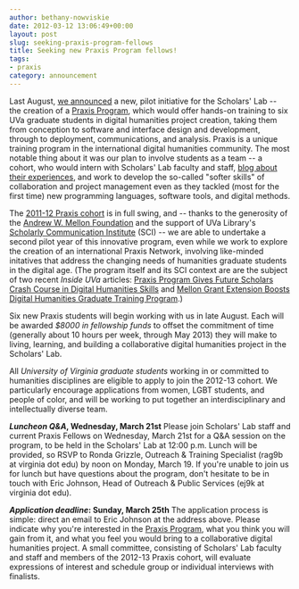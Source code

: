 ```yaml
---
author: bethany-nowviskie
date: 2012-03-12 13:06:49+00:00
layout: post
slug: seeking-praxis-program-fellows
title: Seeking new Praxis Program fellows!
tags:
- praxis
category: announcement
---
```


Last August, [we announced](https://scholarslab.org/praxis-program/announcing-the-praxis-program/) a new, pilot initiative for the Scholars' Lab -- the creation of a [Praxis Program](http://praxis.scholarslab.org), which would offer hands-on training to six UVa graduate students in digital humanities project creation, taking them from conception to software and interface design and development, through to deployment, communications, and analysis. Praxis is a unique training program in the international digital humanities community. The most notable thing about it was our plan to involve students as a team -- a cohort, who would intern with Scholars' Lab faculty and staff, [blog about their experiences](https://scholarslab.org/category/praxis-program/), and work to develop the so-called "softer skills" of collaboration and project management even as they tackled (most for the first time) new programming languages, software tools, and digital methods.

The [2011-12 Praxis cohort](http://praxis.scholarslab.org/people.html) is in full swing, and -- thanks to the generosity of the [Andrew W. Mellon Foundation](http://mellon.org) and the support of UVa Library's [Scholarly Communication Institute](http://uvasci.org/current-work/) (SCI) -- we are able to undertake a second pilot year of this innovative program, even while we work to explore the creation of an international Praxis Network, involving like-minded initatives that address the changing needs of humanities graduate students in the digital age. (The program itself and its SCI context are are the subject of two recent _Inside UVa_ articles: [Praxis Program Gives Future Scholars Crash Course in Digital Humanities Skills](http://www.virginia.edu/uvatoday/newsRelease.php?id=16214) and [Mellon Grant Extension Boosts Digital Humanities Graduate Training Program](http://www.virginia.edu/uvatoday/newsRelease.php?id=17359).)

Six new Praxis students will begin working with us in late August. Each will be awarded _$8000 in fellowship funds_ to offset the commitment of time (generally about 10 hours per week, through May 2013) they will make to living, learning, and building a collaborative digital humanities project in the Scholars' Lab.

All _University of Virginia graduate students_ working in or committed to humanities disciplines are eligible to apply to join the 2012-13 cohort. We particularly encourage applications from women, LGBT students, and people of color, and will be working to put together an interdisciplinary and intellectually diverse team.

**_Luncheon Q&A_, Wednesday, March 21st**
Please join Scholars' Lab staff and current Praxis Fellows on Wednesday, March 21st for a Q&A session on the program, to be held in the Scholars' Lab at 12:00 p.m. Lunch will be provided, so RSVP to Ronda Grizzle, Outreach & Training Specialist (rag9b at virginia dot edu) by noon on Monday, March 19. If you're unable to join us for lunch but have questions about the program, don't hesitate to be in touch with Eric Johnson, Head of Outreach & Public Services (ej9k at virginia dot edu).

**_Application deadline_: Sunday, March 25th**
The application process is simple: direct an email to Eric Johnson at the address above. Please indicate why you're interested in the [Praxis Program](http://praxis.scholarslab.org/), what you think you will gain from it, and what you feel you would bring to a collaborative digital humanities project. A small committee, consisting of Scholars' Lab faculty and staff and members of the 2012-13 Praxis cohort, will evaluate expressions of interest and schedule group or individual interviews with finalists.
